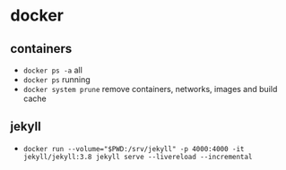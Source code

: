 # docker

## containers
- `docker ps -a` all
- `docker ps` running
- `docker system prune` remove containers, networks, images and build cache

## jekyll
- `docker run --volume="$PWD:/srv/jekyll" -p 4000:4000 -it jekyll/jekyll:3.8 jekyll serve --livereload --incremental`
